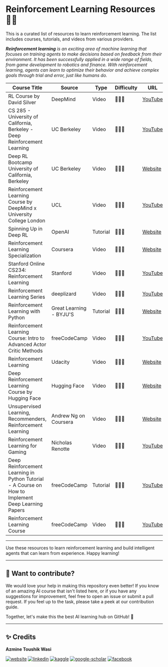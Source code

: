 # **Reinforcement Learning Resources** 🚀✨

This is a curated list of resources to learn reinforcement learning. The list includes courses, tutorials, and videos from various providers.

***Reinforcement learning** is an exciting area of machine learning that focuses on training agents to make decisions based on feedback from their environment. It has been successfully applied in a wide range of fields, from game development to robotics and finance. With reinforcement learning, agents can learn to optimize their behavior and achieve complex goals through trial and error, just like humans do.*

| Course Title | Source | Type | Difficulty | URL |
| --- | --- | --- | --- | --- |
| RL Course by David Silver | DeepMind | Video | 💚💚💚 | [YouTube](https://lnkd.in/gd8bcwKW) |
| CS 285 - University of California, Berkeley - Deep Reinforcement Learning | UC Berkeley | Video | 💚💚💚 | [YouTube](https://lnkd.in/gPKW6Q-6) |
| Deep RL Bootcamp University of California, Berkeley | UC Berkeley | Video | 💚💚💚 | [Website](https://lnkd.in/gz2Pfp6R) |
| Reinforcement Learning Course by DeepMind x University College London | UCL | Video | 💚💚💚 | [YouTube](https://www.youtube.com/playlist?list=PLqYmG7hTraZDVH599EItlEWsUOsJbAodm) |
| Spinning Up in Deep RL | OpenAI | Tutorial | 💚💚🤍 | [Website](https://lnkd.in/gX6sG6w8) |
| Reinforcement Learning Specialization | Coursera | Video | 💚💚🤍 | [Website](https://lnkd.in/guHeasdQ) |
| Stanford Online CS234: Reinforcement Learning | Stanford | Video | 💚💚🤍 | [YouTube](https://lnkd.in/gqdrVNFv) |
| Reinforcement Learning Series | deeplizard | Video | 💚💚🤍 | [YouTube](https://lnkd.in/gE9GFz_X) |
| Reinforcement Learning with Python | Great Learning - BYJU'S | Tutorial | 💚🤍🤍 | [Website](https://lnkd.in/gy98SmrJ) |
| Reinforcement Learning Course: Intro to Advanced Actor Critic Methods | freeCodeCamp | Video | 💚💚🤍 | [YouTube](https://lnkd.in/ghAkMuYY) |
| Reinforcement Learning | Udacity | Video | 💚🤍🤍 | [Website](https://lnkd.in/gFR5y4wU) |
| Deep Reinforcement Learning Course by Hugging Face | Hugging Face | Video | 💚💚🤍 | [Website](https://lnkd.in/ggeePQTF) |
| Unsupervised Learning, Recommenders, Reinforcement Learning | Andrew Ng on Coursera | Video | 💚💚💚 | [Website](https://lnkd.in/gqjdWBdG) |
| Reinforcement Learning for Gaming | Nicholas Renotte | Video | 💚💚🤍 | [YouTube](https://lnkd.in/g9gYbAws) |
| Deep Reinforcement Learning in Python Tutorial - A Course on How to Implement Deep Learning Papers | freeCodeCamp | Tutorial | 💚💚🤍 | [YouTube](https://lnkd.in/gYpecyG5) |
| Reinforcement Learning Course | freeCodeCamp | Video | 💚🤍🤍 | [YouTube](https://lnkd.in/gBQ5Nsvd) |


---
Use these resources to learn reinforcement learning and build intelligent agents that can learn from experience. Happy learning!

---
## 👋 **Want to contribute?**

We would love your help in making this repository even better! If you know of an amazing AI course that isn't listed here, or if you have any suggestions for improvement, feel free to open an issue or submit a pull request. If you feel up to the task, please take a peek at our contribution guide.

Together, let's make this the best AI learning hub on GitHub! 🚀

---

## ✨ **Credits**
**Azmine Toushik Wasi**

 [![website](https://img.shields.io/badge/-Website-blue?style=flat-square)](https://azminewasi.github.io) 
 [![linkedin](https://img.shields.io/badge/LinkedIn-%2320beff?style=flat-square&logo=linkedin&color=red)](https://www.linkedin.com/in/azmine-toushik-wasi/) 
 [![kaggle](https://img.shields.io/badge/Kaggle-%2320beff?style=flat-square&logo=kaggle&color=gold)](https://www.kaggle.com/azminetoushikwasi) 
 [![google-scholar](https://img.shields.io/badge/Google%20Scholar-%2320beff?style=flat-square&logo=google-scholar&color=grey)](https://scholar.google.com/citations?user=X3gRvogAAAAJ&hl=en) 
 [![facebook](https://img.shields.io/badge/Facebook-%2320beff?style=flat-square&logo=facebook&color=lightblue)](https://www.facebook.com/cholche.gari.zatrabari/)